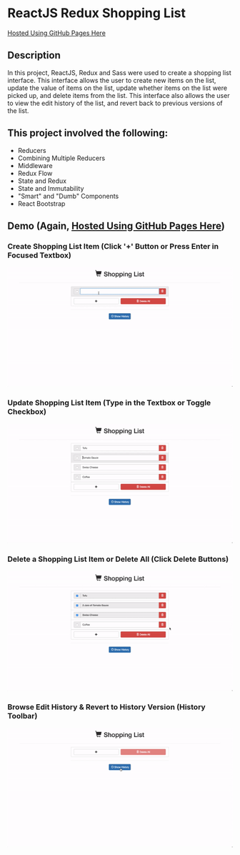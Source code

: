 # ReactJS Redux Shopping List
[Hosted Using GitHub Pages Here](https://andrewnyhus.github.io/ReactJS-Redux-Shopping-List/)

## Description
In this project, ReactJS, Redux and Sass were used to create a shopping list interface.
This interface allows the user to create new items on the list, update the value
of items on the list, update whether items on the list were picked up, and
delete items from the list. This interface also allows the user to view the
edit history of the list, and revert back to previous versions of the list.

## This project involved the following:
* Reducers
* Combining Multiple Reducers
* Middleware
* Redux Flow
* State and Redux
* State and Immutability
* "Smart" and "Dumb" Components
* React Bootstrap

## Demo (Again, [Hosted Using GitHub Pages Here](https://andrewnyhus.github.io/ReactJS-Redux-Shopping-List/))


### Create Shopping List Item (Click '+' Button or Press Enter in Focused Textbox)

![Create Shopping List Item](https://github.com/andrewnyhus/ReactJS-Redux-Shopping-List/blob/master/readme_images/demo_create.gif?raw=true "Create Shopping List Item")


### Update Shopping List Item (Type in the Textbox or Toggle Checkbox)

![Update Shopping List Item](https://github.com/andrewnyhus/ReactJS-Redux-Shopping-List/blob/master/readme_images/demo_update.gif?raw=true "Update Shopping List Item")


### Delete a Shopping List Item or Delete All (Click Delete Buttons)

![Delete Shopping List Item](https://github.com/andrewnyhus/ReactJS-Redux-Shopping-List/blob/master/readme_images/demo_delete.gif?raw=true "Delete Shopping List Item")


### Browse Edit History & Revert to History Version (History Toolbar)

![History](https://github.com/andrewnyhus/ReactJS-Redux-Shopping-List/blob/master/readme_images/demo_history.gif?raw=true "History")

